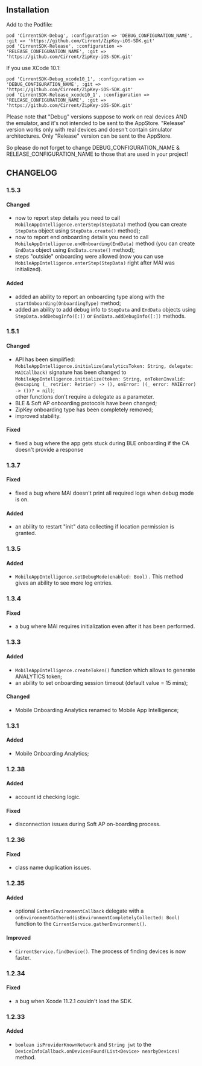 ## Installation
Add to the Podfile:
```
pod 'CirrentSDK-Debug', :configuration => 'DEBUG_CONFIGURATION_NAME', :git => 'https://github.com/Cirrent/ZipKey-iOS-SDK.git'
pod 'CirrentSDK-Release', :configuration => 'RELEASE_CONFIGURATION_NAME', :git => 'https://github.com/Cirrent/ZipKey-iOS-SDK.git'
```
If you use XCode 10.1:
```
pod 'CirrentSDK-Debug_xcode10_1', :configuration => 'DEBUG_CONFIGURATION_NAME', :git => 'https://github.com/Cirrent/ZipKey-iOS-SDK.git'
pod 'CirrentSDK-Release_xcode10_1', :configuration => 'RELEASE_CONFIGURATION_NAME', :git => 'https://github.com/Cirrent/ZipKey-iOS-SDK.git'
```

Please note that "Debug" versions suppose to work on real devices AND the emulator, and it's not intended to be sent to the AppStore.
"Release" version works only with real devices and doesn't contain simulator architectures. Only "Release" version can be sent to the AppStore.

So please do not forget to change DEBUG_CONFIGURATION_NAME & RELEASE_CONFIGURATION_NAME to those that are used in your project!

## CHANGELOG
### 1.5.3
#### Changed
- now to report step details you need to call `MobileAppIntelligence.enterStep(StepData)` method (you can create `StepData` object using `StepData.create()` method);
- now to report end onboarding details you need to call `MobileAppIntelligence.endOnboarding(EndData)` method (you can create `EndData` object using `EndData.create()` method);
- steps "outside" onboarding were allowed (now you can use `MobileAppIntelligence.enterStep(StepData)` right after MAI was initialized).
#### Added
- added an ability to report an onboarding type along with the `startOnboarding(OnboardingType)` method;
- added an ability to add debug info to `StepData` and `EndData` objects using `StepData.addDebugInfo([:])` or `EndData.addDebugInfo([:])` methods.
### 1.5.1
#### Changed
- API has been simplified:  `MobileAppIntelligence.initialize(analyticsToken: String, delegate: MAICallback)` signature has been changed to  `MobileAppIntelligence.initialize(token: String, onTokenInvalid: @escaping (_ retrier: Retrier) -> (), onError: ((_ error: MAIError) -> ())? = nil)`;  
other functions don't require a delegate as a parameter.
- BLE & Soft AP onboarding protocols have been changed;
- ZipKey onboarding type has been completely removed;
- improved stability.
#### Fixed
- fixed a bug where the app gets stuck during BLE onboarding if the CA doesn't provide a response
### 1.3.7
#### Fixed
- fixed a bug where MAI doesn't print all required logs when debug mode is on.
#### Added
- an ability to restart "init" data collecting if location permission is granted.
### 1.3.5
#### Added
- `MobileAppIntelligence.setDebugMode(enabled: Bool)` . This method gives an ability to see more log entries.
### 1.3.4
#### Fixed
- a bug where MAI requires initialization even after it has been performed.
### 1.3.3
#### Added
- `MobileAppIntelligence.createToken()` function which allows to generate ANALYTICS token;
- an ability to set onboarding session timeout (default value = 15 mins);
#### Changed
- Mobile Onboarding Analytics renamed to Mobile App Intelligence;
### 1.3.1
#### Added
- Mobile Onboarding Analytics;
### 1.2.38
#### Added
- account id checking logic.
#### Fixed
- disconnection issues during Soft AP on-boarding process.
### 1.2.36
#### Fixed
- class name duplication issues.
### 1.2.35
#### Added
- optional `GatherEnvironmentCallback` delegate with a `onEnvironmentGathered(isEnvironmentCompletelyCollected: Bool)` function to the `CirrentService.gatherEnvironment()`.
#### Improved
- `CirrentService.findDevice()`. The process of finding devices is now faster.
### 1.2.34
#### Fixed
- a bug when Xcode 11.2.1 couldn't load the SDK.
### 1.2.33
#### Added
- `boolean isProviderKnownNetwork` and `String jwt` to the `DeviceInfoCallback.onDevicesFound(List<Device> nearbyDevices)` method.
